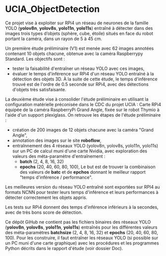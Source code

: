 # UCIA_ObjectDetection
Ce projet vise à exploiter sur RPi4 un réseau de neurones de la famille YOLO (**yolov8n**, **yolov8s**, **yolo11n**, **yolo11s**) entraîné à détecter dans des images trois types d’objets (sphère, cube, étoile) situés en face du robot portant la caméra, dans un rayon de 5 à 45 cm.

Un première étude préliminaire (V1) est menée avec 62 images annotées contenant 10 objets chacune, obtenue avec la caméra Raspberrypy Standard.
Les objectifs sont :
- tester la faisabilité d'entraîner un réseau YOLO avec ces images,
- évaluer le temps d'inférence sur RPi4 d'un réseau YOLO entraîné à la détection des objets 3D.
À la suite de cette étude, le temps d'inférence trouvé est de l'ordre de 0.5 seconde sur RPi4, avec des détections d'objets très satisfaisante.

La deuxième étude vise à consolider l'étude préliminaire en utilisant la configuration matérielle préconisée dans le CDC du projet UCIA : Carte RPi4 équipée de la caméra RaspberryPi Grand Angle, fixée sur le robot Thymio à l'aide d'un support plexiglass. On retrouve les étapes de l'étude préliminaire :
- création de 200 images de 12 objets chacune avec la caméra "Grand Angle",
- annotation des images sur le site **roboflow**,
- entraînnement des 4 réseaux YOLO (yolov8n, yolov8s, yolo11n, yolo11s) sur un PC de calcul muni d'une carte Nvidia, avec exploration des valeurs des méta-paramètre d'entraînement :
  - **batch** (2, 4, 8, 16, 32) 
  - **epochs** (20, 40, 60, 80, 100),
  Le but est de trouver la combinaison des valeurs de **batc** et de **epchos**  donnant le meilleur rapport "temps d'inférence / performance".

Les meilleures version du réseau YOLO entraîné sont exportées sur RPI4 au formats NCNN pour tester leurs temps d'inférence et leurs performances à détecter correctement les objets appris.

Les tests sur RPi4 donnent des temps d'inférence inférieurs à la secondes, avec de très bons score de détection.

Ce dépôt GiHub ne contient pas les fichiers binaires des réseaux YOLO (**yolov8n**, **yolov8s**, **yolo11n**, **yolo11s**) entraînés pour les différentes valeurs des méta-paramètres **batchsize** (2, 4, 8, 16, 32) et **epochs** (20, 40, 60, 80, 100). Pour les construire, il faut entraîner les réseaux YOLO (si possible sur un PC muni d'une carte graphique) avec les procédures et les programmes Python décrits dans le rapport d'étude (voir dossier Doc).


